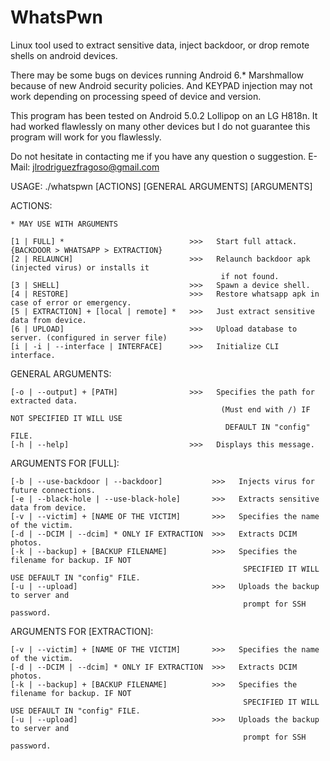 # WhatsPwn
Linux tool used to extract sensitive data, inject backdoor, or drop remote shells on android devices.

There may be some bugs on devices running Android 6.* Marshmallow because of new Android security policies. And KEYPAD injection may not work depending on processing speed of device and version.

This program has been tested on Android 5.0.2 Lollipop on an LG H818n. It had worked flawlessly on many other devices but I do not guarantee this program will work for you flawlessly.

Do not hesitate in contacting me if you have any question o suggestion.
	E-Mail: jlrodriguezfragoso@gmail.com

USAGE: 		./whatspwn [ACTIONS] [GENERAL ARGUMENTS] [ARGUMENTS]

ACTIONS:

	* MAY USE WITH ARGUMENTS

	[1 | FULL] *                            >>>   Start full attack. {BACKDOOR > WHATSAPP > EXTRACTION}
	[2 | RELAUNCH]                          >>>   Relaunch backdoor apk (injected virus) or installs it 
	                                               if not found.
	[3 | SHELL]                             >>>   Spawn a device shell.
	[4 | RESTORE]                           >>>   Restore whatsapp apk in case of error or emergency.
	[5 | EXTRACTION] + [local | remote] *   >>>   Just extract sensitive data from device.
	[6 | UPLOAD]                            >>>   Upload database to server. (configured in server file)
	[i | -i | --interface | INTERFACE]      >>>   Initialize CLI interface.

GENERAL ARGUMENTS:

	[-o | --output] + [PATH]                >>>   Specifies the path for extracted data.
	                                               (Must end with /) IF NOT SPECIFIED IT WILL USE 
	                                                DEFAULT IN "config" FILE.
	[-h | --help]                           >>>   Displays this message.

ARGUMENTS FOR [FULL]:

	[-b | --use-backdoor | --backdoor]           >>>   Injects virus for future connections.
	[-e | --black-hole | --use-black-hole]       >>>   Extracts sensitive data from device.
	[-v | --victim] + [NAME OF THE VICTIM]       >>>   Specifies the name of the victim.
	[-d | --DCIM | --dcim] * ONLY IF EXTRACTION  >>>   Extracts DCIM photos.
	[-k | --backup] + [BACKUP FILENAME]          >>>   Specifies the filename for backup. IF NOT
	                                                    SPECIFIED IT WILL USE DEFAULT IN "config" FILE.
	[-u | --upload]                              >>>   Uploads the backup to server and 
	                                                    prompt for SSH password.
ARGUMENTS FOR [EXTRACTION]:

	[-v | --victim] + [NAME OF THE VICTIM]       >>>   Specifies the name of the victim.
	[-d | --DCIM | --dcim] * ONLY IF EXTRACTION  >>>   Extracts DCIM photos.
	[-k | --backup] + [BACKUP FILENAME]          >>>   Specifies the filename for backup. IF NOT
	                                                    SPECIFIED IT WILL USE DEFAULT IN "config" FILE.
	[-u | --upload]                              >>>   Uploads the backup to server and 
	                                                    prompt for SSH password.

